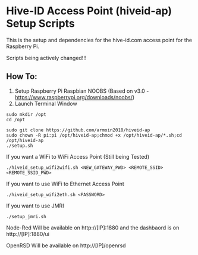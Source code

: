 # Hive-ID Access Point (hiveid-ap) Setup Scripts

This is the setup and dependencies for the hive-id.com access point for the Raspberry Pi. 

Scripts being actively changed!!!

## How To:
1. Setup Raspberry Pi Raspbian NOOBS (Based on v3.0 - https://www.raspberrypi.org/downloads/noobs/)
2. Launch Terminal Window
```
sudo mkdir /opt 
cd /opt

sudo git clone https://github.com/armoin2018/hiveid-ap
sudo chown -R pi:pi /opt/hiveid-ap;chmod +x /opt/hiveid-ap/*.sh;cd /opt/hiveid-ap
./setup.sh

```
If you want a WiFi to  WiFi Access Point (Still being Tested)
```
./hiveid_setup_wifi2wifi.sh <NEW_GATEWAY_PWD> <REMOTE_SSID> <REMOTE_SSID_PWD>
```

If you want to use WiFi to Ethernet Access Point
```
./hiveid_setup_wifi2eth.sh <PASSWORD>
```

If you want to use JMRI
```
./setup_jmri.sh
```

Node-Red 
Will be available on http://[IP]:1880 and the dashbaord is on http://[IP]:1880/ui
  
OpenRSD
Will be available on http://[IP]/openrsd
  
  
